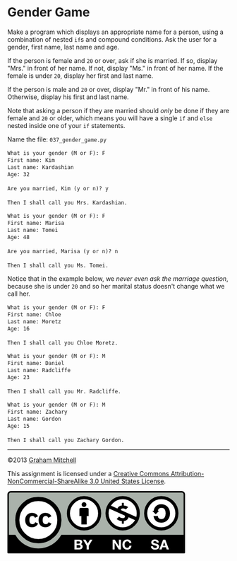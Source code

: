 # Gender Game

Make a program which displays an appropriate name for a
person, using a combination of nested `if`s and compound conditions. Ask the user for a gender, first name, last name and age.


If the person is female and `20` or over, ask if she is married. If so, display "Mrs." in front of her name. If not, display "Ms." in front of her name. If the female is under `20`, display her first and last name.


If the person is male and `20` or over, display "Mr." in front of his name. Otherwise, display his first and last name.


Note that asking a person if they are married should
*only* be done if they are female and `20` or older, which
means you will have a single `if` and `else` nested inside one of your `if` statements.

Name the file: `037_gender_game.py`


```
What is your gender (M or F): F
First name: Kim
Last name: Kardashian
Age: 32 

Are you married, Kim (y or n)? y

Then I shall call you Mrs. Kardashian.

```


```
What is your gender (M or F): F
First name: Marisa
Last name: Tomei
Age: 48 

Are you married, Marisa (y or n)? n

Then I shall call you Ms. Tomei.

```

Notice that in the example below, we *never even ask the marriage question*, because she is under `20` and so her marital status doesn't change what we call her.


```
What is your gender (M or F): F
First name: Chloe
Last name: Moretz
Age: 16 

Then I shall call you Chloe Moretz.

```

```
What is your gender (M or F): M
First name: Daniel
Last name: Radcliffe
Age: 23  

Then I shall call you Mr. Radcliffe.

```

```
What is your gender (M or F): M
First name: Zachary
Last name: Gordon
Age: 15 

Then I shall call you Zachary Gordon.

```

---


©2013 [Graham Mitchell](https://programmingbydoing.com/)


This assignment is licensed under a
[Creative Commons Attribution-NonCommercial-ShareAlike 3.0 United States License](https://creativecommons.org/licenses/by-nc-sa/3.0/us/deed.en_US).  

![Creative Commons License](images/by-nc-sa.png)
